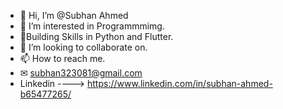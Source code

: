 - 👋 Hi, I’m @Subhan Ahmed
- 👀 I’m interested in Programmmimg.
- 💪Building Skills in Python and Flutter.
- 💞️ I’m looking to collaborate on.
- 📫 How to reach me.
- ✉ subhan323081@gmail.com
- Linkedin ----> https://www.linkedin.com/in/subhan-ahmed-b65477265/


<!---
Programmer0048/Programmer0048 is a ✨ special ✨ repository because its `README.md` (this file) appears on your GitHub profile.
You can click the Preview link to take a look at your changes.
--->
